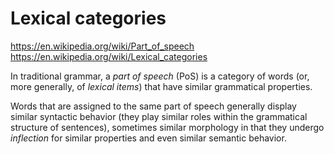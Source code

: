 # Lexical categories

https://en.wikipedia.org/wiki/Part_of_speech
https://en.wikipedia.org/wiki/Lexical_categories

In traditional grammar, a *part of speech* (PoS) is a category of words (or, more generally, of *lexical items*) that have similar grammatical properties.

Words that are assigned to the same part of speech generally display similar syntactic behavior (they play similar roles within the grammatical structure of sentences), sometimes similar morphology in that they undergo *inflection* for similar properties and even similar semantic behavior.

